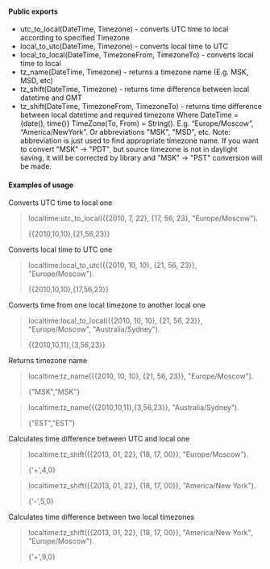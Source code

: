 #### Public exports

* utc_to_local(DateTime, Timezone) - converts UTC time to local according to specified Timezone
* local_to_utc(DateTime, Timezone) - converts local time to UTC
* local_to_local(DateTime, TimezoneFrom, TimezoneTo) - converts local time to local
* tz_name(DateTime, Timezone) - returns a timezone name (E.g. MSK, MSD, etc)
* tz_shift(DateTime, Timezone) - returns time difference between local datetime and GMT
* tz_shift(DateTime, TimezoneFrom, TimezoneTo) - returns time difference between local datetime and required timezone
Where
DateTime = {date(), time()}
TimeZone(To, From) = String(). E.g. “Europe/Moscow”, “America/NewYork”. Or abbreviations "MSK", "MSD", etc. Note:
abbreviation is just used to find appropriate timezone name. If you want to convert "MSK" -> "PDT", but source timezone
is not in daylight saving, it will be corrected by library and "MSK" -> "PST" conversion will be made.

#### Examples of usage

Converts UTC time to local one
>localtime:utc_to_local({{2010, 7, 22}, {17, 56, 23}, "Europe/Moscow").
>
>{{2010,10,10},{21,56,23}}

Converts local time to UTC one
>localtime:local_to_utc({{2010, 10, 10}, {21, 56, 23}}, "Europe/Moscow").
>
>{{2010,10,10},{17,56,23}}

Converts time from one local timezone to another local one
>localtime:local_to_local({{2010, 10, 10}, {21, 56, 23}}, "Europe/Moscow", "Australia/Sydney").
>
>{{2010,10,11},{3,56,23}}

Returns timezone name
>localtime:tz_name({{2010, 10, 10}, {21, 56, 23}}, "Europe/Moscow").
>
>{"MSK","MSK"}

>localtime:tz_name({{2010,10,11},{3,56,23}}, "Australia/Sydney").
>
>{"EST","EST"}

Calculates time difference between UTC and local one
>localtime:tz_shift({{2013, 01, 22}, {18, 17, 00}}, "Europe/Moscow").
>
>{'+',4,0}

>localtime:tz_shift({{2013, 01, 22}, {18, 17, 00}}, "America/New York").
>
>{'-',5,0}

Calculates time difference between two local timezones
>localtime:tz_shift({{2013, 01, 22}, {18, 17, 00}}, "America/New York", "Europe/Moscow").
>
>{'+',9,0}
